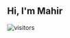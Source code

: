 ## Hi, I'm Mahir

![visitors](https://visitor-badge.glitch.me/badge?page_id=page.id&left_color=crimson&right_color=#111)
